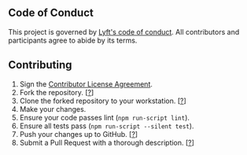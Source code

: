 ## Code of Conduct

This project is governed by [Lyft's code of conduct](https://github.com/lyft/code-of-conduct). All contributors and participants agree to abide by its terms.

## Contributing

1. Sign the [Contributor License Agreement](https://oss.lyft.com/cla).
2. Fork the repository. [[?](https://help.github.com/articles/fork-a-repo/)]
3. Clone the forked repository to your workstation. [[?](https://help.github.com/articles/cloning-a-repository/)]
4. Make your changes.
5. Ensure your code passes lint (`npm run-script lint`).
6. Ensure all tests pass (`npm run-script --silent test`).
7. Push your changes up to GitHub. [[?](https://help.github.com/articles/pushing-to-a-remote/)]
8. Submit a Pull Request with a thorough description. [[?](https://help.github.com/articles/creating-a-pull-request-from-a-fork/)]
